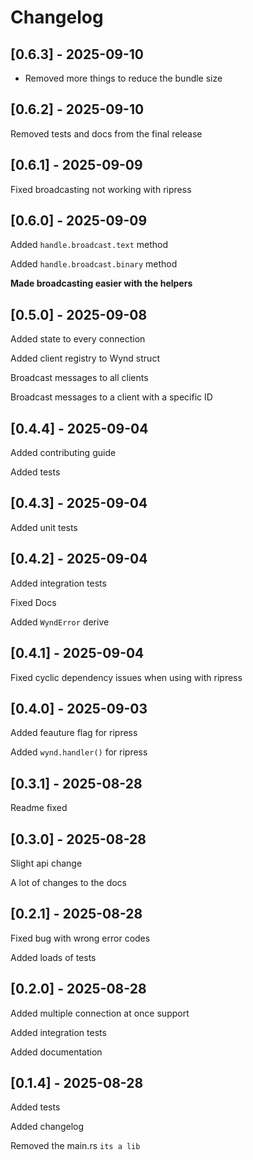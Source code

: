 # Changelog

## [0.6.3] - 2025-09-10

- Removed more things to reduce the bundle size

## [0.6.2] - 2025-09-10

Removed tests and docs from the final release

## [0.6.1] - 2025-09-09

Fixed broadcasting not working with ripress

## [0.6.0] - 2025-09-09

Added `handle.broadcast.text` method

Added `handle.broadcast.binary` method

**Made broadcasting easier with the helpers**

## [0.5.0] - 2025-09-08

Added state to every connection

Added client registry to Wynd struct

Broadcast messages to all clients

Broadcast messages to a client with a specific ID

## [0.4.4] - 2025-09-04

Added contributing guide

Added tests

## [0.4.3] - 2025-09-04

Added unit tests

## [0.4.2] - 2025-09-04

Added integration tests

Fixed Docs

Added `WyndError` derive

## [0.4.1] - 2025-09-04

Fixed cyclic dependency issues when using with ripress

## [0.4.0] - 2025-09-03

Added feauture flag for ripress

Added `wynd.handler()` for ripress

## [0.3.1] - 2025-08-28

Readme fixed

## [0.3.0] - 2025-08-28

Slight api change

A lot of changes to the docs

## [0.2.1] - 2025-08-28

Fixed bug with wrong error codes

Added loads of tests

## [0.2.0] - 2025-08-28

Added multiple connection at once support

Added integration tests

Added documentation

## [0.1.4] - 2025-08-28

Added tests

Added changelog

Removed the main.rs `its a lib`
